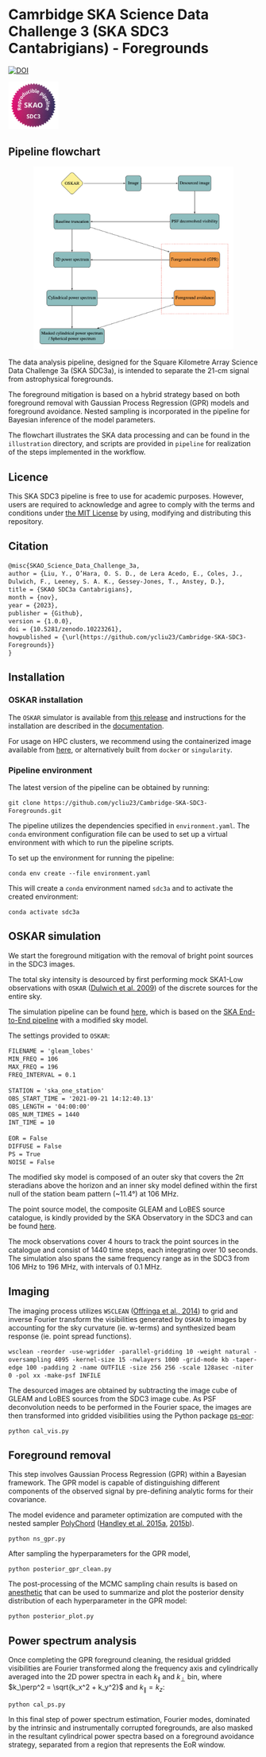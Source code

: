 # Camrbidge SKA Science Data Challenge 3 (SKA SDC3 Cantabrigians) - Foregrounds
[![DOI](https://zenodo.org/badge/DOI/10.5281/zenodo.10223261.svg)](https://doi.org/10.5281/zenodo.10223261)

<img src="badges/SDC3a_reproducible_pipeline.png" width=20% height=20%>

## Pipeline flowchart
<p align="center">
<img src="illustration/ska_sdc3_pipeline.png" width=80% height=80%>
</p>

The data analysis pipeline, designed for the Square Kilometre Array Science Data Challenge 3a (SKA SDC3a), is intended to separate the 21-cm signal from astrophysical foregrounds. 

The foreground mitigation is based on a hybrid strategy based on both foreground removal with Gaussian Process Regression (GPR) models and foreground avoidance. Nested sampling is incorporated in the pipeline for Bayesian inference of the model parameters. 

The flowchart illustrates the SKA data processing and can be found in the `illustration` directory, and scripts are provided in `pipeline` for realization of the steps implemented in the workflow.

## Licence
This SKA SDC3 pipeline is free to use for academic purposes. However, users are required to acknowledge and agree to comply with the terms and conditions under [the MIT  License](LICENSE) by using, modifying and distributing this repository.

## Citation
```
@misc{SKAO_Science_Data_Challenge_3a,
author = {Liu, Y., O’Hara, O. S. D., de Lera Acedo, E., Coles, J., Dulwich, F., Leeney, S. A. K., Gessey-Jones, T., Anstey, D.},
title = {SKAO SDC3a Cantabrigians},
month = {nov},
year = {2023},
publisher = {Github},
version = {1.0.0},
doi = {10.5281/zenodo.10223261},
howpublished = {\url{https://github.com/ycliu23/Cambridge-SKA-SDC3-Foregrounds}}
}
```

## Installation

### OSKAR installation
The `OSKAR` simulator is available from [this release](https://github.com/OxfordSKA/OSKAR) and instructions for the installation are described in the [documentation](https://ska-telescope.gitlab.io/sim/oskar/install/install.html). 

For usage on HPC clusters, we recommend using the containerized image available from [here](https://github.com/OxfordSKA/OSKAR/releases), or alternatively built from `docker` or `singularity`.

### Pipeline environment
The latest version of the pipeline can be obtained by running:
```
git clone https://github.com/ycliu23/Cambridge-SKA-SDC3-Foregrounds.git
```
The pipeline utilizes the dependencies specified in `environment.yaml`. The `conda` environment configuration file can be used to set up a virtual environment with which to run the pipeline scripts.

To set up the environment for running the pipeline:
```
conda env create --file environment.yaml
```
This will create a `conda` environment named `sdc3a` and to activate the created environment:
```
conda activate sdc3a
```

## OSKAR simulation
We start the foreground mitigation with the removal of bright point sources in the SDC3 images. 

The total sky intensity is desourced by first performing mock SKA1-Low observations with `OSKAR` ([Dulwich et al. 2009](https://pos.sissa.it/132/031/pdf)) of the discrete sources for the entire sky.

The simulation pipeline can be found [here](https://github.com/ycliu23/SKA_Power_Spectrum_and_EoR_Window), 
which is based on the [SKA End-to-End pipeline](https://github.com/oharao/SKA_Power_Spectrum_and_EoR_Window) with a modified sky model. 

The settings provided to `OSKAR`:
```
FILENAME = 'gleam_lobes'
MIN_FREQ = 106
MAX_FREQ = 196
FREQ_INTERVAL = 0.1

STATION = 'ska_one_station'
OBS_START_TIME = '2021-09-21 14:12:40.13'
OBS_LENGTH = '04:00:00'
OBS_NUM_TIMES = 1440
INT_TIME = 10

EOR = False
DIFFUSE = False
PS = True
NOISE = False
```
The modified sky model is composed of an outer sky that covers the $\mathrm{2\pi}$ steradians above the horizon and an inner sky model defined within the first null of the station beam pattern (~11.4&deg;) at 106 MHz. 

The point source model, the composite GLEAM and LoBES source catalogue, is kindly provided by the SKA Observatory in the SDC3 and can be found [here](https://drive.google.com/file/d/14nfYmwlyqL7NzMqWtMxYfaFBccrjxKll/view?usp=drive_link). 

The mock observations cover 4 hours to track the point sources in the catalogue and consist of 1440 time steps, each integrating over 10 seconds. The simulation also spans the same frequency range as in the SDC3 from 106 MHz to 196 MHz, with intervals of 0.1 MHz.

## Imaging
The imaging process utilizes `WSCLEAN` ([Offringa et al., 2014](https://arxiv.org/pdf/1407.1943.pdf)) to grid and inverse Fourier transform the visibilities generated by `OSKAR` to images by accounting for the sky curvature (ie. w-terms) and synthesized beam response (ie. point spread functions).
```
wsclean -reorder -use-wgridder -parallel-gridding 10 -weight natural -oversampling 4095 -kernel-size 15 -nwlayers 1000 -grid-mode kb -taper-edge 100 -padding 2 -name OUTFILE -size 256 256 -scale 128asec -niter 0 -pol xx -make-psf INFILE
```
The desourced images are obtained by subtracting the image cube of GLEAM and LoBES sources from the SDC3 image cube. As PSF deconvolution needs to be performed in the Fourier space, the images are then transformed into gridded visibilities using the Python package [ps-eor](https://gitlab.com/flomertens/ps_eor):
```
python cal_vis.py
```

## Foreground removal
This step involves Gaussian Process Regression (GPR) within a Bayesian framework. The GPR model is capable of distinguishing different components of the observed signal by pre-defining analytic forms for their covariance.

The model evidence and parameter optimization are computed with the nested sampler [PolyChord](https://github.com/PolyChord/PolyChordLite/tree/master) ([Handley et al. 2015a](https://arxiv.org/abs/1502.01856), [2015b](https://arxiv.org/abs/1506.00171)).

```
python ns_gpr.py
```
After sampling the hyperparameters for the GPR model,
```
python posterior_gpr_clean.py
```
The post-processing of the MCMC sampling chain results is based on [anesthetic](https://github.com/handley-lab/anesthetic) that can be used to summarize and plot the posterior density distribution of each hyperparameter in the GPR model:
```
python posterior_plot.py
```

## Power spectrum analysis
Once completing the GPR foreground cleaning, the residual gridded visibilities are Fourier transformed along the frequency axis and cylindrically averaged into the 2D power spectra in each $k_\parallel$ and $k_\perp$ bin, where $k_\perp^2 = \sqrt{k_x^2 + k_y^2}$ and $k_\parallel = k_z$:
```
python cal_ps.py
```
In this final step of power spectrum estimation, Fourier modes, dominated by the intrinsic and instrumentally corrupted foregrounds, are also masked in the resultant cylindrical power spectra based on a foreground avoidance strategy, separated from a region that represents the EoR window.
